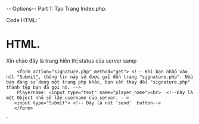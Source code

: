 -- Options-- 
Part 1: Tạo Trang Index.php. 

Code HTML:
`<html> 
<head>
        <title>Your title</title>
</head>
        <h1>HTML.</h1>
        <p>Xin chào đây là trang hiển thị status của server samp</p>
       
        <form action="signature.php" method="get"> <!-- Khi bạn nhấp vào nút "Submit", thông tin này sẽ được gửi đến trang "signature.php". Nếu bạn đang sử dụng một trang php khác, bạn cần thay đổi "signature.php" thành tệp bạn đã gọi nó. -->
        Playername: <input type="text" name="player_name"><br>  <!--Đây là một Object nhỏ sẽ lấy username của server. -->
       <input type="Submit"> <!-- Đây là nút 'send'  button-->
       </form>


</body>
</html>`
